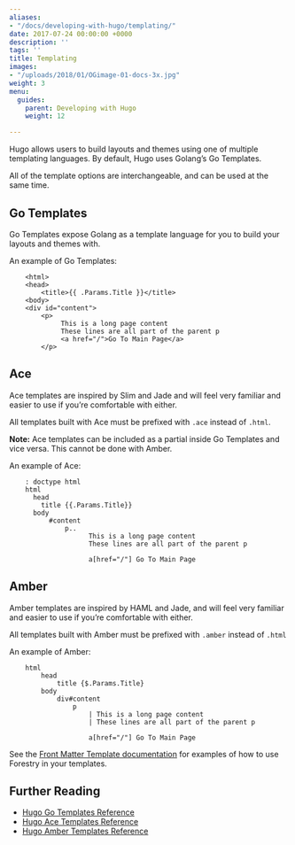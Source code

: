 ```yaml
---
aliases:
- "/docs/developing-with-hugo/templating/"
date: 2017-07-24 00:00:00 +0000
description: ''
tags: ''
title: Templating
images:
- "/uploads/2018/01/OGimage-01-docs-3x.jpg"
weight: 3
menu:
  guides:
    parent: Developing with Hugo
    weight: 12

---
```

Hugo allows users to build layouts and themes using one of multiple templating languages. By default, Hugo uses Golang’s Go Templates.

All of the template options are interchangeable, and can be used at the same time.

## Go Templates
Go Templates expose Golang as a template language for you to build your layouts and themes with.

An example of Go Templates:
```
	<html>
	<head>
	    <title>{{ .Params.Title }}</title>
	<body>
	<div id="content">
	    <p>
	         This is a long page content
	         These lines are all part of the parent p
	         <a href="/">Go To Main Page</a>
	    </p>
```

## Ace
Ace templates are inspired by Slim and Jade and will feel very familiar and easier to use if you’re comfortable with either.

All templates built with Ace must be prefixed with `.ace` instead of `.html`.

**Note:** Ace templates can be included as a partial inside Go Templates and vice versa. This cannot be done with Amber.

An example of Ace:
```
	: doctype html
	html
	  head
	    title {{.Params.Title}} 
	  body
	      #content
	          p..
	                This is a long page content
	                These lines are all part of the parent p
	
	                a[href="/"] Go To Main Page
```

## Amber
Amber templates are inspired by HAML and Jade, and will feel very familiar and easier to use if you’re comfortable with either.

All templates built with Amber must be prefixed with `.amber` instead of `.html`

An example of Amber:
```
	html
	    head
	        title {$.Params.Title}
	    body
	        div#content
	            p
	                | This is a long page content
	                | These lines are all part of the parent p
	
	                a[href="/"] Go To Main Page
```

See the [Front Matter Template documentation][1] for examples of how to use Forestry in your templates.

## Further Reading
- [Hugo Go Templates Reference](https://gohugo.io/templates/introduction/)
- [Hugo Ace Templates Reference](https://gohugo.io/templates/alternatives/#ace-templates)
- [Hugo Amber Templates Reference](https://gohugo.io/templates/alternatives/#amber-templates)

[1]: /docs/settings/front-matter-templates/
